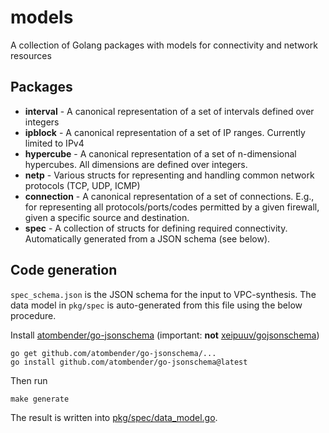 # models
A collection of Golang packages with models for connectivity and network resources

## Packages
* **interval** - A canonical representation of a set of intervals defined over integers
* **ipblock** - A canonical representation of a set of IP ranges. Currently limited to IPv4
* **hypercube** - A canonical representation of a set of n-dimensional hypercubes. All dimensions are defined over integers.
* **netp** - Various structs for representing and handling common network protocols (TCP, UDP, ICMP)
* **connection** - A canonical representation of a set of connections. E.g., for representing all protocols/ports/codes permitted by a given firewall, given a specific source and destination.
* **spec** - A collection of structs for defining required connectivity. Automatically generated from a JSON schema (see below).

## Code generation
`spec_schema.json` is the JSON schema for the input to VPC-synthesis. The data model in `pkg/spec` is auto-generated from this file using the below procedure.

Install [atombender/go-jsonschema](https://github.com/atombender/go-jsonschema)
(important: **not** [xeipuuv/gojsonschema](https://github.com/xeipuuv/gojsonschema))

```commandline
go get github.com/atombender/go-jsonschema/...
go install github.com/atombender/go-jsonschema@latest
```

Then run

```commandline
make generate
```

The result is written into [pkg/spec/data_model.go](pkg/spec/data_model.go).

